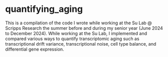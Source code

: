 # quantifying_aging
This is a compilation of the code I wrote while working at the Su Lab @ Scripps Research the summer before and during my senior year (June 2024 to December 2024). While working at the Su Lab, I implemented and compared various ways to quantify transcriptomic aging such as transcriptional drift variance, transcriptional noise, cell type balance, and differential gene expression.
